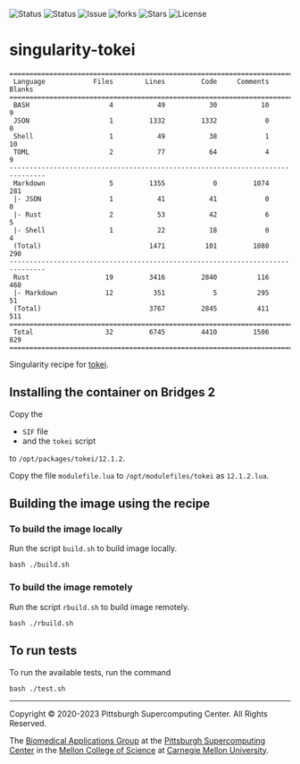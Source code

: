 ![Status](https://github.com/pscedu/singularity-tokei/actions/workflows/main.yml/badge.svg)
![Status](https://github.com/pscedu/singularity-tokei/actions/workflows/pretty.yml/badge.svg)
![Issue](https://img.shields.io/github/issues/pscedu/singularity-tokei)
![forks](https://img.shields.io/github/forks/pscedu/singularity-tokei)
![Stars](https://img.shields.io/github/stars/pscedu/singularity-tokei)
![License](https://img.shields.io/github/license/pscedu/singularity-tokei)

# singularity-tokei
```console
===============================================================================
 Language            Files        Lines         Code     Comments       Blanks
===============================================================================
 BASH                    4           49           30           10            9
 JSON                    1         1332         1332            0            0
 Shell                   1           49           38            1           10
 TOML                    2           77           64            4            9
-------------------------------------------------------------------------------
 Markdown                5         1355            0         1074          281
 |- JSON                 1           41           41            0            0
 |- Rust                 2           53           42            6            5
 |- Shell                1           22           18            0            4
 (Total)                           1471          101         1080          290
-------------------------------------------------------------------------------
 Rust                   19         3416         2840          116          460
 |- Markdown            12          351            5          295           51
 (Total)                           3767         2845          411          511
===============================================================================
 Total                  32         6745         4410         1506          829
===============================================================================
```

Singularity recipe for [tokei](https://github.com/XAMPPRocky/tokei).

## Installing the container on Bridges 2
Copy the

* `SIF` file
* and the `tokei` script

to `/opt/packages/tokei/12.1.2`.

Copy the file `modulefile.lua` to `/opt/modulefiles/tokei` as `12.1.2.lua`.

## Building the image using the recipe
### To build the image locally
Run the script `build.sh` to build image locally.

```
bash ./build.sh
```

### To build the image remotely
Run the script `rbuild.sh` to build image remotely.

```
bash ./rbuild.sh
```

## To run tests
To run the available tests, run the command

```
bash ./test.sh
```

---
Copyright © 2020-2023 Pittsburgh Supercomputing Center. All Rights Reserved.

The [Biomedical Applications Group](https://www.psc.edu/biomedical-applications/) at the [Pittsburgh Supercomputing
Center](http://www.psc.edu) in the [Mellon College of Science](https://www.cmu.edu/mcs/) at [Carnegie Mellon University](http://www.cmu.edu).
